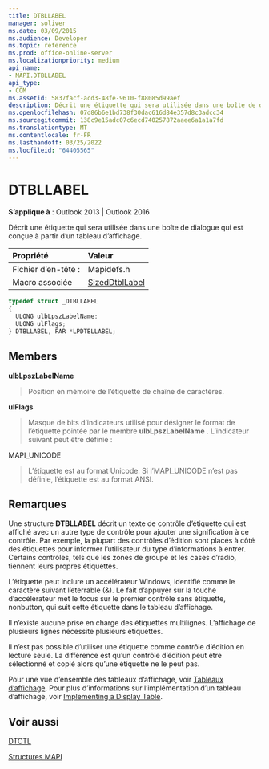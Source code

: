 ```yaml
---
title: DTBLLABEL
manager: soliver
ms.date: 03/09/2015
ms.audience: Developer
ms.topic: reference
ms.prod: office-online-server
ms.localizationpriority: medium
api_name:
- MAPI.DTBLLABEL
api_type:
- COM
ms.assetid: 5837facf-acd3-48fe-9610-f88085d99aef
description: Décrit une étiquette qui sera utilisée dans une boîte de dialogue qui est conçue à partir d’un tableau d’affichage.
ms.openlocfilehash: 07d86b6e1bd738f30dac616d84e357d8c3adcc34
ms.sourcegitcommit: 138c9e15adc07c6ecd740257872aaee6a1a1a7fd
ms.translationtype: MT
ms.contentlocale: fr-FR
ms.lasthandoff: 03/25/2022
ms.locfileid: "64405565"
---
```

# <a name="dtbllabel"></a>DTBLLABEL

  
  
**S’applique à** : Outlook 2013 | Outlook 2016 
  
Décrit une étiquette qui sera utilisée dans une boîte de dialogue qui est conçue à partir d’un tableau d’affichage.
  
|Propriété |Valeur |
|:-----|:-----|
|Fichier d’en-tête :  <br/> |Mapidefs.h  <br/> |
|Macro associée  <br/> |[SizedDtblLabel](sizeddtbllabel.md) <br/> |
   
```cpp
typedef struct _DTBLLABEL
{
  ULONG ulbLpszLabelName;
  ULONG ulFlags;
} DTBLLABEL, FAR *LPDTBLLABEL;

```

## <a name="members"></a>Members

 **ulbLpszLabelName**
  
> Position en mémoire de l’étiquette de chaîne de caractères.
    
 **ulFlags**
  
> Masque de bits d’indicateurs utilisé pour désigner le format de l’étiquette pointée par le membre **ulbLpszLabelName** . L’indicateur suivant peut être définie : 
    
MAPI_UNICODE 
  
> L’étiquette est au format Unicode. Si l’MAPI_UNICODE n’est pas définie, l’étiquette est au format ANSI.
    
## <a name="remarks"></a>Remarques

Une structure **DTBLLABEL** décrit un texte de contrôle d’étiquette qui est affiché avec un autre type de contrôle pour ajouter une signification à ce contrôle. Par exemple, la plupart des contrôles d’édition sont placés à côté des étiquettes pour informer l’utilisateur du type d’informations à entrer. Certains contrôles, tels que les zones de groupe et les cases d’radio, tiennent leurs propres étiquettes. 
  
L’étiquette peut inclure un accélérateur Windows, identifié comme le caractère suivant l’eterrable (&amp;). Le fait d’appuyer sur la touche d’accélérateur met le focus sur le premier contrôle sans étiquette, nonbutton, qui suit cette étiquette dans le tableau d’affichage.
  
Il n’existe aucune prise en charge des étiquettes multilignes. L’affichage de plusieurs lignes nécessite plusieurs étiquettes.
  
Il n’est pas possible d’utiliser une étiquette comme contrôle d’édition en lecture seule. La différence est qu’un contrôle d’édition peut être sélectionné et copié alors qu’une étiquette ne le peut pas. 
  
Pour une vue d’ensemble des tableaux d’affichage, voir [Tableaux d’affichage](display-tables.md). Pour plus d’informations sur l’implémentation d’un tableau d’affichage, voir [Implementing a Display Table](display-table-implementation.md).
  
## <a name="see-also"></a>Voir aussi



[DTCTL](dtctl.md)


[Structures MAPI](mapi-structures.md)

